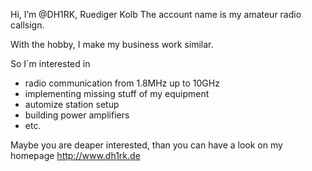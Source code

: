Hi, I’m @DH1RK, Ruediger Kolb
The account name is my amateur radio callsign.

With the hobby, I make my business work similar.

So I´m interested in
- radio communication from 1.8MHz up to 10GHz
- implementing missing stuff of my equipment
- automize station setup
- building power amplifiers
- etc.

Maybe you are deaper interested, than you can have a look on my homepage
http://www.dh1rk.de

<!---
DH1RK/DH1RK is a ✨ special ✨ repository because its `README.md` (this file) appears on your GitHub profile.
You can click the Preview link to take a look at your changes.
--->

